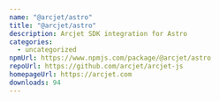 ```yaml
---
name: "@arcjet/astro"
title: "@arcjet/astro"
description: Arcjet SDK integration for Astro
categories:
  - uncategorized
npmUrl: https://www.npmjs.com/package/@arcjet/astro
repoUrl: https://github.com/arcjet/arcjet-js
homepageUrl: https://arcjet.com
downloads: 94
---
```

